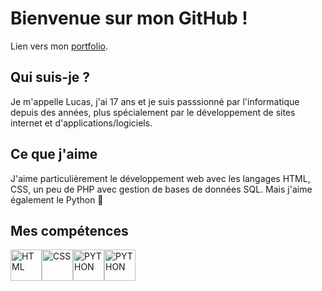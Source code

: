 # Bienvenue sur mon GitHub !

Lien vers mon [portfolio](https://lucasftrr.github.io).

## Qui suis-je ?
Je m'appelle Lucas, j'ai 17 ans et je suis passsionné par l'informatique depuis des années, plus spécialement par le développement de sites internet et d'applications/logiciels.

## Ce que j'aime
J'aime particulièrement le développement web avec les langages HTML, CSS, un peu de PHP avec gestion de bases de données SQL.
Mais j'aime également le Python 🐍

## Mes compétences
<p style="display:flex;align-items:center;">
  <img src="https://cdn.worldvectorlogo.com/logos/html-1.svg" width="50" title="HTML">
  <img src="https://cdn.worldvectorlogo.com/logos/css-3.svg" width="50" title="CSS">
  <img src="https://cdn.worldvectorlogo.com/logos/python-5.svg" width="50" title="PYTHON">
  <img src="https://cdn.worldvectorlogo.com/logos/php-1.svg" width="50" title="PYTHON">
</p>
